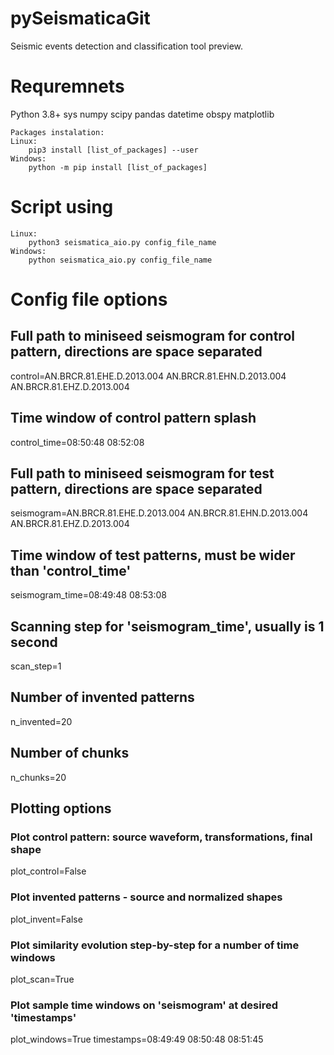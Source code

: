 # pySeismaticaGit
Seismic events detection and classification tool preview.

# Requremnets
Python 3.8+
    sys numpy scipy pandas datetime obspy matplotlib

    Packages instalation:
    Linux:
        pip3 install [list_of_packages] --user
    Windows:
        python -m pip install [list_of_packages]

# Script using
    Linux:
        python3 seismatica_aio.py config_file_name
    Windows:
        python seismatica_aio.py config_file_name

# Config file options
## Full path to miniseed seismogram for control pattern, directions are space separated
control=AN.BRCR.81.EHE.D.2013.004 AN.BRCR.81.EHN.D.2013.004 AN.BRCR.81.EHZ.D.2013.004
## Time window of control pattern splash
control_time=08:50:48 08:52:08
## Full path to miniseed seismogram for test pattern, directions are space separated
seismogram=AN.BRCR.81.EHE.D.2013.004 AN.BRCR.81.EHN.D.2013.004 AN.BRCR.81.EHZ.D.2013.004
## Time window of test patterns, must be wider than 'control_time'
seismogram_time=08:49:48 08:53:08
## Scanning step for 'seismogram_time', usually is 1 second
scan_step=1
## Number of invented patterns
n_invented=20
## Number of chunks
n_chunks=20
## Plotting options
### Plot control pattern: source waveform, transformations, final shape
plot_control=False
### Plot invented patterns - source and normalized shapes
plot_invent=False
### Plot similarity evolution step-by-step for a number of time windows
plot_scan=True
### Plot sample time windows on 'seismogram' at desired 'timestamps'
plot_windows=True
timestamps=08:49:49 08:50:48 08:51:45
